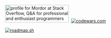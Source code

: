 
   
<a href="https://stackoverflow.com/users/19511737/mordor"><img src="https://stackoverflow.com/users/flair/19511737.png" width="208" height="58" alt="profile for Mordor at Stack Overflow, Q&amp;A for professional and enthusiast programmers" title="profile for Mordor at Stack Overflow, Q&amp;A for professional and enthusiast programmers"></a> &nbsp;[![codewars.com](https://www.codewars.com/users/Mordorrr/badges/large)](https://www.codewars.com/users/Mordorrr/) 

[![roadmap.sh](https://api.roadmap.sh/v1-badge/tall/6463fba1410780a6d9b65277?variant=dark)](https://roadmap.sh)


